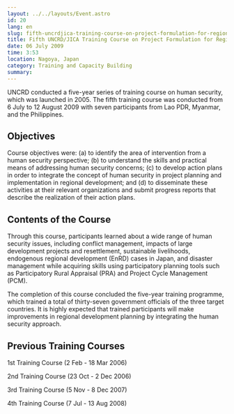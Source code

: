 ```yaml
---
layout: ../../layouts/Event.astro
id: 20
lang: en
slug: fifth-uncrdjica-training-course-on-project-formulation-for-regional-development-focusing-on-human-secu-3454
title: Fifth UNCRD/JICA Training Course on Project Formulation for Regional Development Focusing on Human Security for Southeast Asian Countries
date: 06 July 2009
time: 3:53
location: Nagoya, Japan
category: Training and Capacity Building
summary: 
---
```

UNCRD conducted a five-year series of training course on human security, which was launched in 2005. The fifth training course was conducted from 6 July to 12 August 2009 with seven participants from Lao PDR, Myanmar, and the Philippines.  
Objectives
----------

Course objectives were: (a) to identify the area of intervention from a human security perspective; (b) to understand the skills and practical means of addressing human security concerns; (c) to develop action plans in order to integrate the concept of human security in project planning and implementation in regional development; and (d) to disseminate these activities at their relevant organizations and submit progress reports that describe the realization of their action plans.   
Contents of the Course
----------------------

Through this course, participants learned about a wide range of human security issues, including conflict management, impacts of large development projects and resettlement, sustainable livelihoods, endogenous regional development (EnRD) cases in Japan, and disaster management while acquiring skills using participatory planning tools such as Participatory Rural Appraisal (PRA) and Project Cycle Management (PCM).   
   
The completion of this course concluded the five-year training programme, which trained a total of thirty-seven government officials of the three target countries. It is highly expected that trained participants will make improvements in regional development planning by integrating the human security approach.  
Previous Training Courses
-------------------------

1st Training Course (2 Feb - 18 Mar 2006)  
2nd Training Course (23 Oct - 2 Dec 2006)  
3rd Training Course (5 Nov - 8 Dec 2007)  
4th Training Course (7 Jul - 13 Aug 2008)
